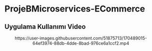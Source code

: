 # ProjeBMicroservices-ECommerce

## Uygulama Kullanımı Video
<p align="center">https://user-images.githubusercontent.com/51875713/170489015-64ef3974-88db-4dde-8bad-976ce6a1ccf2.mp4</p>
